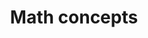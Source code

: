 ---
category: math-concepts
title: Math concepts
description: >-
  My exploration of math and physics ideas that I consider to be fundamental to
  understanding the world. 
hero:
  label:
  heading:
  text_markdown:
page_blocks:
  - _id: block_rich_text
    alignment:
    text_markdown: >-
      I am not a mathematician.


      I’ve never considered myself good at math. In fact, as I explain in my
      post teaching you [how to get better at
      math](/how-to-get-better-at-math/), I actually failed most of my high
      school math classes. I even failed calculus 3 times before I finally
      understood it on the fourth try.


      Now I have a physics degree. A degree that requires so many math skills
      and the ability to grasp high-level mathematical concepts, that everyone
      who gets it automatically gets a mathematics minor.


      The articles in this section of my website explain many of my unique
      approaches to learning math and physics, along with articles discussing
      many of the real-world applications of mathematics, physics, probability,
      and the problem-solving mindset that comes along with it.


      ## 7 ways to improve numeracy skills


      Numeracy is defined as a person’s general ability to work with and
      understand numbers. It’s not a high-level skill, but it is an important
      one to grasp before you move on to higher-level math.


      This is the general issue people have before they move on to conceptual
      math skills. Conceptual math is the math that requires you to think rather
      than regurgitate. It’s the first step to taking your math lessons and
      applying them to the real world.


      In this article, I give a few ways to help develop your numeracy skills so
      you can solve harder math problems.


      ***Read[7 ways to improve your numeracy skills](/numeracy-skills/)***


      ## 12 reasons why math is important (and how to get better)


      Unfortunately, many American kids tend to write off math because they had
      a bad experience learning it in middle school. That’s unfortunate because
      the most valuable positions in society are occupied by people who are at
      least proficient in math.


      Number sense is money sense and it goes a long way in opening many doors
      for you. Whether in the trades as an electrician or mechanic, a program,
      or an old-fashioned engineer, people who take the time to grasp important
      math concepts make more money and have a higher quality of life.


      But those aren’t the reasons to become proficient at math. This article
      breaks down the 12 reasons why math is important and tells you some ways
      you can get better at math.


      ***Read [12 reasons why math is important](/why-is-math-important/)***


      ## 8 unexpected reasons why math is so hard


      I wrote this article because I was contemplating what made math so
      difficult for me and then what made it so much easier for me when I
      approached it again as an adult. Part of it was my renewed interest and
      discipline, but another major factor was that I learned how to learn math.


      This new understanding of how to approach math also made me appreciate why
      a lot of people find even basic math difficult. I wrote this article to
      dig into the main reasons I’ve found that people find math so hard. I also
      give some solutions to help you approach the subject with more confidence.


      ***Read [8 unexpected reasons why math is so
      hard](/why-is-math-so-hard/)***


      ## The easy 4 step problem-solving process (+ examples)


      I taught students how to think during my 3 years as a full-time math and
      physics tutor. Quantitative reasons are fantastic grounds to train people
      to use their minds to think about problems and solve them.


      This article goes through the 4-step problem-solving process that I taught
      to all of them. It worked to not only get them through school but to make
      them better thinkers in life.


      ***Read [The easy 4 step problem-solving
      process](/problem-solving-process/)***


      ## Is physics hard? How to learn basic physics


      A lot of people think physics is difficult.


      I suppose they aren’t wrong, per se. The real challenge with physics is
      that you can’t just memorize your way through the course. You have to
      actually learn everything and make sure you grasp the concepts presented.


      It’s also a discipline that requires quantitative reasoning, a strong
      vocabulary, and the ability to visualize things. This article talks about
      all the things you have to do to successfully navigate a physics class.


      ***Read [Is physics hard? How to learn basic
      physics](/is-physics-hard-how-to-study-and-learn-basic-physics/)***


      ## How to get better at math in 7 simple steps


      This article gives the plan I used to improve my math skills.


      I walk you through how I—[at the age of
      30](/going-back-to-school-at-30/)—relearned all the math from algebra 1,
      up through precalculus and trigonometry to prepare me for calculus and
      physics.


      Here you will not only find inspiration (I show my high school transcripts
      to prove how hopeless I was) but you’ll also get real techniques to help
      you become a more effective mathematician.


      ***Read [How to get better at math in 7 simple
      steps](/how-to-get-better-at-math/)***
  - _id: posts_relevant
---